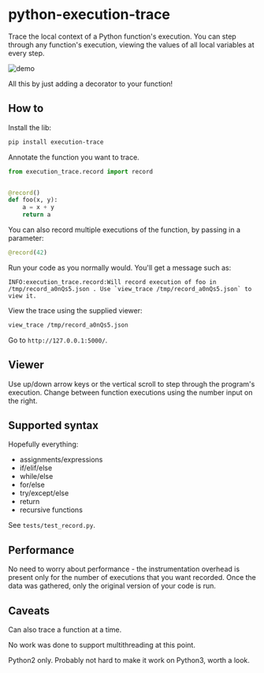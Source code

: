 # python-execution-trace

Trace the local context of a Python function's execution. You can step through any function's execution,
viewing the values of all local variables at every step.

![demo](http://i.imgur.com/HtKyNFb.gif)

All this by just adding a decorator to your function!


## How to

Install the lib:

```bash
pip install execution-trace
```

Annotate the function you want to trace.

```python
from execution_trace.record import record


@record()
def foo(x, y):
    a = x + y
    return a
```

You can also record multiple executions of the function, by passing in a parameter:

```python
@record(42)
```

Run your code as you normally would. You'll get a message such as:

```
INFO:execution_trace.record:Will record execution of foo in /tmp/record_a0nQs5.json . Use `view_trace /tmp/record_a0nQs5.json` to view it.
```

View the trace using the supplied viewer:

```bash
view_trace /tmp/record_a0nQs5.json
```

Go to `http://127.0.0.1:5000/`.


## Viewer

Use up/down arrow keys or the vertical scroll to step through the program's execution. Change
between function executions using the number input on the right.


## Supported syntax

Hopefully everything:

- assignments/expressions
- if/elif/else
- while/else
- for/else
- try/except/else
- return
- recursive functions

See `tests/test_record.py`.


## Performance

No need to worry about performance - the instrumentation overhead is present
only for the number of executions that you want recorded. Once the data was
gathered, only the original version of your code is run.


## Caveats

Can also trace a function at a time.

No work was done to support multithreading at this point.

Python2 only. Probably not hard to make it work on Python3, worth a look.
